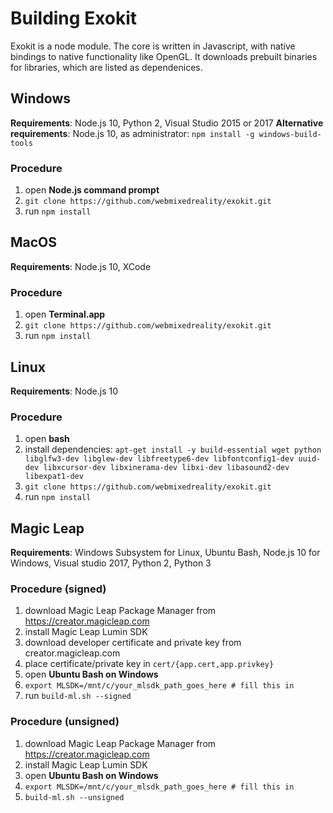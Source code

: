 # Building Exokit

Exokit is a node module. The core is written in Javascript, with native bindings to native functionality like OpenGL. It downloads prebuilt binaries for libraries, which are listed as dependenices.

## Windows

**Requirements**: Node.js 10, Python 2, Visual Studio 2015 or 2017
**Alternative requirements**: Node.js 10, as administrator: `npm install -g windows-build-tools`

### Procedure
1. open **Node.js command prompt**
1. `git clone https://github.com/webmixedreality/exokit.git`
1. run `npm install`

## MacOS

**Requirements**: Node.js 10, XCode 

### Procedure
1. open **Terminal.app**
1. `git clone https://github.com/webmixedreality/exokit.git`
1. run `npm install`

## Linux

**Requirements**: Node.js 10

### Procedure
1. open **bash**
1. install dependencies: `apt-get install -y build-essential wget python libglfw3-dev libglew-dev libfreetype6-dev libfontconfig1-dev uuid-dev libxcursor-dev libxinerama-dev libxi-dev libasound2-dev libexpat1-dev`
1. `git clone https://github.com/webmixedreality/exokit.git`
1. run `npm install`

## Magic Leap

**Requirements**: Windows Subsystem for Linux, Ubuntu Bash, Node.js 10 for Windows, Visual studio 2017, Python 2, Python 3

### Procedure (signed)
1. download Magic Leap Package Manager from https://creator.magicleap.com
1. install Magic Leap Lumin SDK
1. download developer certificate and private key from creator.magicleap.com
1. place certificate/private key in `cert/{app.cert,app.privkey}`
1. open **Ubuntu Bash on Windows**
1. `export MLSDK=/mnt/c/your_mlsdk_path_goes_here # fill this in`
1. run `build-ml.sh --signed`

### Procedure (unsigned)
1. download Magic Leap Package Manager from https://creator.magicleap.com
1. install Magic Leap Lumin SDK
1. open **Ubuntu Bash on Windows**
1. `export MLSDK=/mnt/c/your_mlsdk_path_goes_here # fill this in`
1. `build-ml.sh --unsigned`